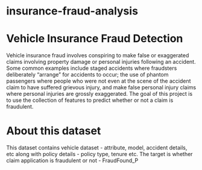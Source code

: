 # insurance-fraud-analysis

# Vehicle Insurance Fraud Detection
Vehicle insurance fraud involves conspiring to make false or exaggerated claims involving property damage or personal injuries following an accident. Some common examples include staged accidents where fraudsters deliberately “arrange” for accidents to occur; the use of phantom passengers where people who were not even at the scene of the accident claim to have suffered grievous injury, and make false personal injury claims where personal injuries are grossly exaggerated. The goal of this project is to use the collection of features to predict whether or not a claim is fraudulent.

# About this dataset
This dataset contains vehicle dataset - attribute, model, accident details, etc along with policy details - policy type, tenure etc. The target is whether claim application is fraudulent or not - FraudFound_P
